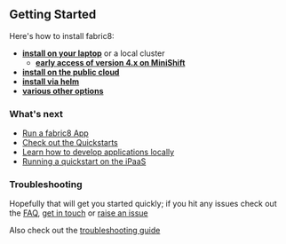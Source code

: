 ## Getting Started

Here's how to install fabric8:

* [**install on your laptop**](gofabric8.html) or a local cluster
    * [**early access of version 4.x on MiniShift**](https://github.com/fabric8io/fabric8-platform/blob/master/INSTALL.md)
* [**install on the public cloud**](cloud.html)
* [**install via helm**](helm.html)
* [**various other options**](others.html)


### What's next

* [Run a fabric8 App](apps.html)
* [Check out the Quickstarts](../quickstarts/index.html)
* [Learn how to develop applications locally](develop.html)
* [Running a quickstart on the iPaaS](example.html)

### Troubleshooting

Hopefully that will get you started quickly; if you hit any issues check out the [FAQ](http://fabric8.io/guide/FAQ.html), [get in touch](http://fabric8.io/community/index.html) or [raise an issue](https://github.com/fabric8io/fabric8/issues)

Also check out the [troubleshooting guide](troubleshooting.html)

